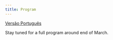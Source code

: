 ```yaml
---
title: Program
---
```

[Versão Português](./program-pt_br.md)

Stay tuned for a full program around end of March.
